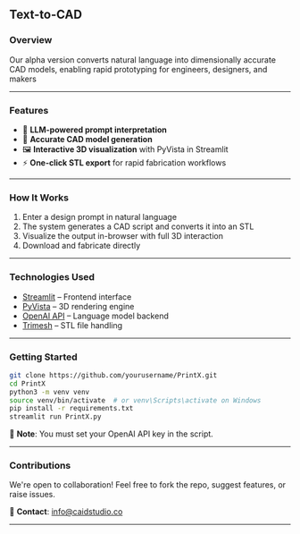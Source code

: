 
## Text-to-CAD

### Overview  
Our alpha version converts natural language into dimensionally accurate CAD models, enabling rapid prototyping for engineers, designers, and makers 

---

### Features  
- 🧠 **LLM-powered prompt interpretation**  
- 📐 **Accurate CAD model generation**  
- 🖼️ **Interactive 3D visualization** with PyVista in Streamlit  
- ⚡ **One-click STL export** for rapid fabrication workflows  

---

### How It Works  
1. Enter a design prompt in natural language  
2. The system generates a CAD script and converts it into an STL  
3. Visualize the output in-browser with full 3D interaction  
4. Download and fabricate directly  

---

### Technologies Used  
- [Streamlit](https://streamlit.io/) – Frontend interface  
- [PyVista](https://docs.pyvista.org/) – 3D rendering engine  
- [OpenAI API](https://openai.com/) – Language model backend  
- [Trimesh](https://trimsh.org/) – STL file handling  

---

### Getting Started  

```bash
git clone https://github.com/yourusername/PrintX.git
cd PrintX
python3 -m venv venv
source venv/bin/activate  # or venv\Scripts\activate on Windows
pip install -r requirements.txt
streamlit run PrintX.py
```

🔑 **Note**: You must set your OpenAI API key in the script.

---

### Contributions 
We're open to collaboration! Feel free to fork the repo, suggest features, or raise issues.

📧 **Contact**: info@caidstudio.co


---
